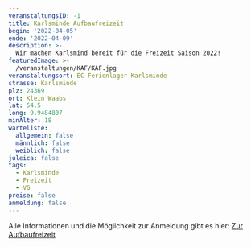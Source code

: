 ```yaml
---
veranstaltungsID: -1
title: Karlsminde Aufbaufreizeit
begin: '2022-04-05'
ende: '2022-04-09'
description: >-
  Wir machen Karlsmind bereit für die Freizeit Saison 2022!
featuredImage: >-
  /veranstaltungen/KAF/KAF.jpg
veranstaltungsort: EC-Ferienlager Karlsminde
strasse: Karlsminde
plz: 24369
ort: Klein Waabs
lat: 54.5
long: 9.9484807
minAlter: 18
warteliste:
  allgemein: false
  männlich: false
  weiblich: false
juleica: false
tags:
  - Karlsminde
  - Freizeit
  - VG
preise: false
anmeldung: false
---
```


Alle Informationen und die Möglichkeit zur Anmeldung gibt es hier: <a rel="external" href="https://vg-sh.church.tools/publicgroup/1420" title="Zur ChurchTools Seite der Aufbaufreizeit" class="v-btn v-btn--has-bg  v-btn--tile theme--dark v-size--default vgBlau ml-3">Zur Aufbaufreizeit</a>

